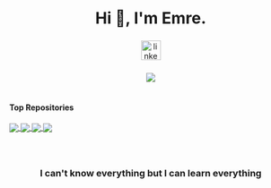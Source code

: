 <h1 align="center">Hi 👋, I'm Emre.</h1>

###

<div align="center">
  <a href="https://www.linkedin.com/in/mehmet-emre-kayacan-5a4556254/" target="_blank">
    <img src="https://img.shields.io/static/v1?message=LinkedIn&logo=linkedin&label=&color=0077B5&logoColor=white&labelColor=&style=for-the-badge" height="35" alt="linkedin logo"  />
  </a>
</div>

###

<div align="center">
  <img align="center" src="https://github-readme-stats.vercel.app/api/top-langs/?username=mehmetemrekayacan&layout=compact&theme=highcontrast&hide_border=true" />
</div>


<br> 

#### Top Repositories

<a href="https://github.com/mehmetemrekayacan/MIPS_Simulator">
  <img align="center" src="https://github-readme-stats.vercel.app/api/pin/?username=mehmetemrekayacan&repo=MIPS_Simulator&theme=highcontrast" />
</a>

<a href="https://github.com/mehmetemrekayacan/8-bit-ALU-Adder-Subtractor">
  <img align="center" src="https://github-readme-stats.vercel.app/api/pin/?username=mehmetemrekayacan&repo=8-bit-ALU-Adder-Subtractor&theme=highcontrast" />
</a>

<a href="https://github.com/mehmetemrekayacan/invocie-management">
  <img align="center" src="https://github-readme-stats.vercel.app/api/pin/?username=mehmetemrekayacan&repo=invocie-management&theme=highcontrast" />
</a>

<a href="https://github.com/mehmetemrekayacan/Network_Chat_App">
  <img align="center" src="https://github-readme-stats.vercel.app/api/pin/?username=mehmetemrekayacan&repo=Network_Chat_App&theme=highcontrast" />
</a>


###
<br> 

<h3 align="center">I can't know everything but I can learn everything</h3>





